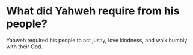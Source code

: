 # What did Yahweh require from his people?

Yahweh required his people to act justly, love kindness, and walk humbly with their God.

